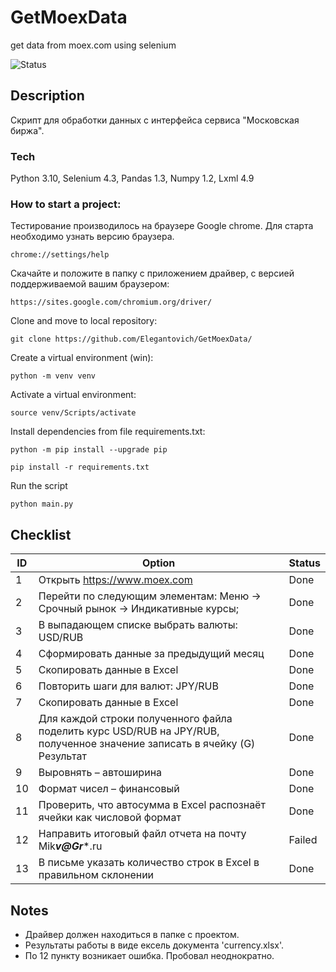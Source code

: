# GetMoexData
get data from moex.com using selenium


![Status](https://github.com/elegantovich/GetMoexData/actions/workflows/main.yml/badge.svg)
## Description
Скрипт для обработки данных с интерфейса сервиса "Московская биржа".

### Tech
Python 3.10, Selenium 4.3, Pandas 1.3, Numpy 1.2, Lxml 4.9


### How to start a project:
Тестирование производилось на браузере Google chrome. Для старта необходимо узнать версию браузера.
```
chrome://settings/help
```
Скачайте и положите в папку с приложением драйвер, с версией поддерживаемой вашим браузером:
```
https://sites.google.com/chromium.org/driver/
```


Clone and move to local repository:
```
git clone https://github.com/Elegantovich/GetMoexData/
```
Create a virtual environment (win):
```
python -m venv venv
```
Activate a virtual environment:
```
source venv/Scripts/activate
```
Install dependencies from file requirements.txt:
```
python -m pip install --upgrade pip
```
```
pip install -r requirements.txt
```
Run the script
```
python main.py
```

## Checklist
ID| Option| Status |
| ------ | ------ | ------ |
| 1 | Открыть https://www.moex.com | Done |  |
| 2 | Перейти по следующим элементам: Меню -> Срочный рынок -> Индикативные курсы; | Done |
| 3 | В выпадающем списке выбрать валюты: USD/RUB | Done |
| 4 | Сформировать данные за предыдущий месяц | Done |
| 5 | Скопировать данные в Excel | Done |
| 6 | Повторить шаги для валют: JPY/RUB | Done |
| 7 | Скопировать данные в Excel | Done |  |
| 8 | Для каждой строки полученного файла поделить курс USD/RUB на JPY/RUB, полученное значение записать в ячейку (G) Результат | Done |
| 9 | Выровнять – автоширина | Done |
| 10 | Формат чисел – финансовый | Done |  
| 11 | Проверить, что автосумма в Excel распознаёт ячейки как числовой формат | Done |
| 12 | Направить итоговый файл отчета на почту Mik***v@Gr****.ru | Failed |
| 13 | В письме указать количество строк в Excel в правильном склонении | Done |


## Notes
- Драйвер должен находиться в папке с проектом.
- Результаты работы в виде ексель документа 'currency.xlsx'.
- По 12 пункту возникает ошибка. Пробовал неоднократно.

